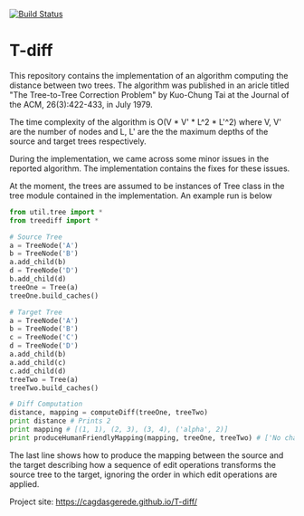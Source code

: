 [![Build Status](https://travis-ci.org/cagdasgerede/T-diff.svg?branch=master)](https://travis-ci.org/cagdasgerede/T-diff)

# T-diff

This repository contains the implementation of an algorithm computing the distance between two trees. The algorithm was published in an aricle titled "The Tree-to-Tree Correction Problem" by Kuo-Chung Tai at the Journal of the ACM, 26(3):422-433, in July 1979.

The time complexity of the algorithm is O(V * V' * L^2 * L'^2) where V, V' are the number of nodes and L, L' are the the maximum depths of the source and target trees respectively.

During the implementation, we came across some minor issues in the reported algorithm. The implementation contains the fixes for these issues.

At the moment, the trees are assumed to be instances of Tree class in the tree module contained in the implementation. An example run is below
```python
from util.tree import *
from treediff import *

# Source Tree
a = TreeNode('A')
b = TreeNode('B')
a.add_child(b)
d = TreeNode('D')
b.add_child(d)
treeOne = Tree(a)
treeOne.build_caches()

# Target Tree
a = TreeNode('A')
b = TreeNode('B')
c = TreeNode('C')
d = TreeNode('D')
a.add_child(b)
a.add_child(c)
c.add_child(d)
treeTwo = Tree(a)
treeTwo.build_caches()

# Diff Computation
distance, mapping = computeDiff(treeOne, treeTwo) 
print distance # Prints 2
print mapping # [(1, 1), (2, 3), (3, 4), ('alpha', 2)]
print produceHumanFriendlyMapping(mapping, treeOne, treeTwo) # ['No change for A (@1 and @1)', 'Change from B (@2) to C (@3)', 'No change for D (@3 and @4)', 'Insert B (@2)']
```

The last line shows how to produce the mapping between the source and the target describing how a sequence of edit operations transforms the source tree to the target, ignoring the order in which edit operations are applied.

Project site: https://cagdasgerede.github.io/T-diff/
